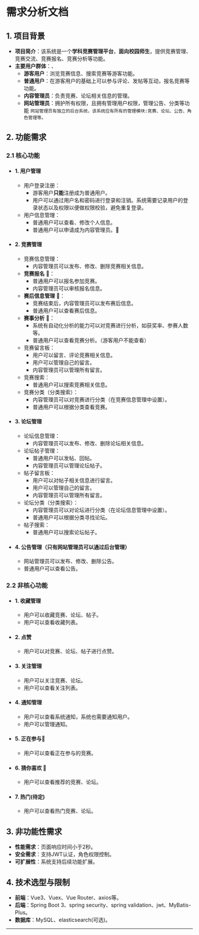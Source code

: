 # 需求分析文档

## 1. 项目背景
- **项目简介**：该系统是一个**学科竞赛管理平台**，**面向校园师生**，提供竞赛管理、竞赛交流、竞赛报名、竞赛分析等功能。
- **主要用户群体**：、
    - **游客用户**：浏览竞赛信息、搜索竞赛等游客功能。
    - **普通用户**：在游客用户的基础上可以参与评论、发帖等互动，报名竞赛等功能。
    - **内容管理员**：负责竞赛、论坛相关信息的管理。
    - **网站管理员**：拥护所有权限，且拥有管理用户权限，管理公告、分类等功能
    `网站管理员有独立的后台系统，该系统应有所有的管理模块:竞赛、论坛、公告、角色管理等。`

## 2. 功能需求
### 2.1 核心功能
- #### **1. 用户管理**
    - 用户登录注册：
        - 游客用户**只能**注册成为普通用户。
        - 用户可以通过用户名和密码进行登录和注销。系统需要记录用户的登录状态以及权限以便做权限校验，避免重复登录。
    - 用户信息管理：
        - 普通用户可以查看、修改个人信息。
        - 普通用户可以申请成为内容管理员。🚀
- #### **2. 竞赛管理**
    - 竞赛信息管理：
        - 内容管理员可以发布、修改、删除竞赛相关信息。
    - **竞赛报名** 🚀：
        - 普通用户可以报名参加竞赛。
        - 内容管理员可以审核报名信息。
    - **赛后信息管理** 🚀：
        - 竞赛结束后，内容管理员可以发布赛后信息。
        - 普通用户可以查看赛后信息。
    - **赛事分析** 🚀：
        - 系统有自动化分析的能力可以对竞赛进行分析，如获奖率、参赛人数等。
        - 普通用户可以查看竞赛分析。（游客用户不能查看）
    - 竞赛留言板：
        - 用户可以留言、评论竞赛相关信息。
        - 用户可以管理自己的留言。
        - 内容管理员可以管理所有留言。
    - 竞赛搜索：
        - 普通用户可以搜索竞赛相关信息。
    - 竞赛分类（分类搜索）：
        - 内容管理员可以对竞赛进行分类（在竞赛信息管理中设置）。
        - 普通用户可以根据分类查看竞赛。

- #### **3. 论坛管理**
    - 论坛信息管理：
        - 内容管理员可以发布、修改、删除论坛相关信息。
    - 论坛帖子管理：
        - 普通用户可以发帖、回帖。
        - 内容管理员可以管理论坛帖子。
    - 帖子留言板：
        - 用户可以对帖子相关信息进行留言。
        - 用户可以管理自己的留言。
        - 内容管理员可以管理所有留言。
    - 论坛分类（分类搜索）：
        - 内容管理员可以对论坛进行分类（在论坛信息管理中设置）。
        - 普通用户可以根据分类寻找论坛。
    - 帖子搜索：
        - 普通用户可以搜索论坛帖子。
- #### **4. 公告管理**（只有网站管理员可以通过后台管理）
    - 网站管理员可以发布、修改、删除公告。
    - 普通用户可以查看公告。

### 2.2 非核心功能
- #### 1. 收藏管理
    - 用户可以收藏竞赛、论坛、帖子。
    - 用户可以查看收藏列表。
- #### 2. 点赞
    - 用户可以对竞赛、论坛、帖子进行点赞。
- #### 3. 关注管理
    - 用户可以关注竞赛、论坛。
    - 用户可以查看关注列表。
- #### 4. 通知管理
    - 用户可以查看系统通知，系统也需要通知用户。
    - 用户可以管理通知。
- #### 5. 正在参与🚀
    - 用户可以查看正在参与的竞赛。
- #### **6. 猜你喜欢** 🚀
    - 用户可以查看推荐的竞赛、论坛。
- #### **7. 热门**(待定)
    - 用户可以查看热门竞赛、论坛。

## 3. 非功能性需求
- **性能需求**：页面响应时间小于2秒。
- **安全需求**：支持JWT认证，角色权限控制。
- **可扩展性**：系统支持后续功能扩展。

## 4. 技术选型与限制
- **前端**：Vue3、Vuex、Vue Router、axios等。
- **后端**：Spring Boot 3、spring security、spring validation、jwt、MyBatis-Plus。
- **数据库**：MySQL、elasticsearch(可选)。

---
